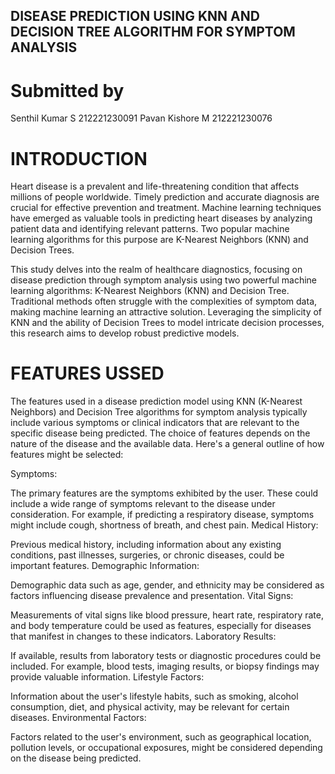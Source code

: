 ## DISEASE PREDICTION USING KNN AND DECISION TREE ALGORITHM FOR SYMPTOM ANALYSIS

 # Submitted by 
 Senthil Kumar S 212221230091 
 Pavan Kishore M 212221230076 

 # INTRODUCTION
 Heart disease is a prevalent and life-threatening condition that affects millions of people worldwide. Timely prediction and accurate diagnosis are crucial for effective prevention and treatment. Machine learning techniques have emerged as valuable tools in predicting heart diseases by analyzing patient data and identifying relevant patterns. Two popular machine learning algorithms for this purpose are K-Nearest Neighbors (KNN) and Decision Trees.

This study delves into the realm of healthcare diagnostics, focusing on disease prediction through symptom analysis using two powerful machine learning algorithms: K-Nearest Neighbors (KNN) and Decision Tree. Traditional methods often struggle with the complexities of symptom data, making machine learning an attractive solution. Leveraging the simplicity of KNN and the ability of Decision Trees to model intricate decision processes, this research aims to develop robust predictive models.

# FEATURES USSED

The features used in a disease prediction model using KNN (K-Nearest Neighbors) and Decision Tree algorithms for symptom analysis typically include various symptoms or clinical indicators that are relevant to the specific disease being predicted. The choice of features depends on the nature of the disease and the available data. Here's a general outline of how features might be selected:

Symptoms:

The primary features are the symptoms exhibited by the user. These could include a wide range of symptoms relevant to the disease under consideration. For example, if predicting a respiratory disease, symptoms might include cough, shortness of breath, and chest pain.
Medical History:

Previous medical history, including information about any existing conditions, past illnesses, surgeries, or chronic diseases, could be important features.
Demographic Information:

Demographic data such as age, gender, and ethnicity may be considered as factors influencing disease prevalence and presentation.
Vital Signs:

Measurements of vital signs like blood pressure, heart rate, respiratory rate, and body temperature could be used as features, especially for diseases that manifest in changes to these indicators.
Laboratory Results:

If available, results from laboratory tests or diagnostic procedures could be included. For example, blood tests, imaging results, or biopsy findings may provide valuable information.
Lifestyle Factors:

Information about the user's lifestyle habits, such as smoking, alcohol consumption, diet, and physical activity, may be relevant for certain diseases.
Environmental Factors:

Factors related to the user's environment, such as geographical location, pollution levels, or occupational exposures, might be considered depending on the disease being predicted.


